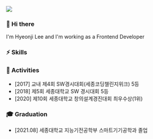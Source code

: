 <img src="https://capsule-render.vercel.app/api?type=waving&color=gradient&height=200&section=header&text=Hyeonji%20Lee&fontSize=50" />

### 👋 Hi there
I'm Hyeonji Lee and I'm working as a Frontend Developer

### ⚡ Skills

### 🌱 Activities
- [2017] 교내 제4회 SW경시대회(세종코딩챌린지위크) 5등
- [2018] 제5회 세종대학교 SW 경시대회 5등
- [2020] 제10회 세종대학교 창의설계경진대회 최우수상(1위)

### 🎓 Graduation
- [2021.08] 세종대학교 지능기전공학부 스마트기기공학과 졸업
